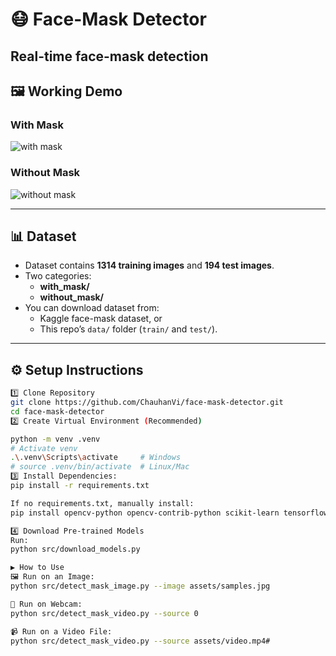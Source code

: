 # 😷 Face-Mask Detector
Real-time **face-mask detection** 
---

## 🖼️ Working Demo
### With Mask
![with mask](samples/with_mask.jpg)

### Without Mask
![without mask](samples/without_mask.jpg)

---

## 📊 Dataset
- Dataset contains **1314 training images** and **194 test images**.  
- Two categories:  
  - **with_mask/**  
  - **without_mask/**  
- You can download dataset from:  
  - Kaggle face-mask dataset, or  
  - This repo’s `data/` folder (`train/` and `test/`).  

---

## ⚙️ Setup Instructions
```bash
1️⃣ Clone Repository
git clone https://github.com/ChauhanVi/face-mask-detector.git
cd face-mask-detector
2️⃣ Create Virtual Environment (Recommended)

python -m venv .venv
# Activate venv
.\.venv\Scripts\activate     # Windows
# source .venv/bin/activate  # Linux/Mac
3️⃣ Install Dependencies:
pip install -r requirements.txt

If no requirements.txt, manually install:
pip install opencv-python opencv-contrib-python scikit-learn tensorflow keras joblib imutils numpy

4️⃣ Download Pre-trained Models
Run:
python src/download_models.py

▶️ How to Use
🖼️ Run on an Image:
python src/detect_mask_image.py --image assets/samples.jpg

🎥 Run on Webcam:
python src/detect_mask_video.py --source 0

📹 Run on a Video File:
python src/detect_mask_video.py --source assets/video.mp4#


